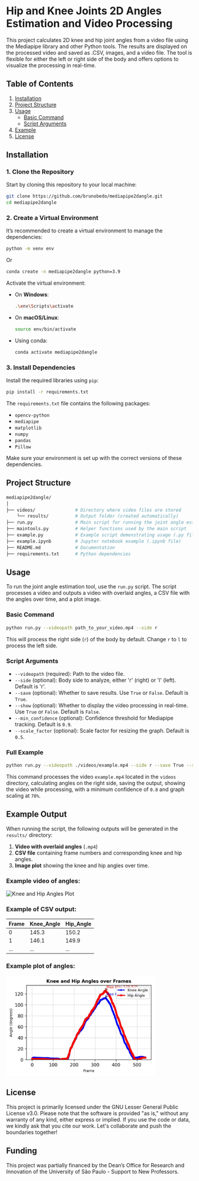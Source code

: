 # Hip and Knee Joints 2D Angles Estimation and Video Processing

This project calculates 2D knee and hip joint angles from a video file using the Mediapipe library and other Python tools. The results are displayed on the processed video and saved as .CSV, images, and a video file. The tool is flexible for either the left or right side of the body and offers options to visualize the processing in real-time.

## Table of Contents
1. [Installation](#installation)
2. [Project Structure](#project-structure)
3. [Usage](#usage)
    - [Basic Command](#basic-command)
    - [Script Arguments](#script-arguments)
4. [Example](#example)
5. [License](#license)

## Installation

### 1. Clone the Repository
Start by cloning this repository to your local machine:

```bash
git clone https://github.com/brunobedo/mediapipe2dangle.git
cd mediapipe2dangle
```

### 2. Create a Virtual Environment
It’s recommended to create a virtual environment to manage the dependencies:

```bash
python -m venv env
```
Or
```bash
conda create -n mediapipe2dangle python=3.9
```

Activate the virtual environment:

- On **Windows**:
  ```bash
  .\env\Scripts\activate
  ```
- On **macOS/Linux**:
  ```bash
  source env/bin/activate
  ```
- Using conda:
  ```bash
  conda activate mediapipe2dangle
  ```

### 3. Install Dependencies
Install the required libraries using `pip`:

```bash
pip install -r requirements.txt
```

The `requirements.txt` file contains the following packages:
- `opencv-python`
- `mediapipe`
- `matplotlib`
- `numpy`
- `pandas`
- `Pillow`

Make sure your environment is set up with the correct versions of these dependencies.

## Project Structure

```bash
mediapipe2dangle/
│
├── videos/               # Directory where video files are stored
    └── results/          # Output folder (created automatically)
├── run.py                # Main script for running the joint angle estimation
├── maintools.py          # Helper functions used by the main script
├── example.py            # Example script demonstrating usage (.py file)
├── example.ipynb         # Jupyter notebook example (.ipynb file)
├── README.md             # Documentation
├── requirements.txt      # Python dependencies
```

## Usage

To run the joint angle estimation tool, use the `run.py` script. The script processes a video and outputs a video with overlaid angles, a CSV file with the angles over time, and a plot image.

### Basic Command

```bash
python run.py --videopath path_to_your_video.mp4 --side r
```

This will process the right side (`r`) of the body by default. Change `r` to `l` to process the left side.

### Script Arguments

- `--videopath` (required): Path to the video file.
- `--side` (optional): Body side to analyze, either 'r' (right) or 'l' (left). Default is 'r'.
- `--save` (optional): Whether to save results. Use `True` or `False`. Default is `True`.
- `--show` (optional): Whether to display the video processing in real-time. Use `True` or `False`. Default is `False`.
- `--min_confidence` (optional): Confidence threshold for Mediapipe tracking. Default is `0.9`.
- `--scale_factor` (optional): Scale factor for resizing the graph. Default is `0.5`.

### Full Example

```bash
python run.py --videopath ./videos/example.mp4 --side r --save True --show True --min_confidence 0.8 --scale_factor 0.7
```

This command processes the video `example.mp4` located in the `videos` directory, calculating angles on the right side, saving the output, showing the video while processing, with a minimum confidence of `0.8` and graph scaling at `70%`.

## Example Output

When running the script, the following outputs will be generated in the `results/` directory:
1. **Video with overlaid angles** (`.mp4`)
2. **CSV file** containing frame numbers and corresponding knee and hip angles.
3. **Image plot** showing the knee and hip angles over time.

### Example video of angles:

![Knee and Hip Angles Plot](videos/example_giff.gif)

### Example of CSV output:

| Frame | Knee_Angle | Hip_Angle |
|-------|------------|-----------|
| 0     | 145.3      | 150.2     |
| 1     | 146.1      | 149.9     |
| ...   | ...        | ...       |

### Example plot of angles:

<img src="videos/results/video_test_1/video_test_1_markerless_r.jpg" alt="Knee and Hip Angles Plot" width="400"/>


## License
This project is primarily licensed under the GNU Lesser General Public License v3.0. Please note that the software is provided "as is," without any warranty of any kind, either express or implied. If you use the code or data, we kindly ask that you cite our work. Let's collaborate and push the boundaries together!

## Funding
This project was partially financed by the Dean’s Office for Research and Innovation of the University of São Paulo - Support to New Professors.
